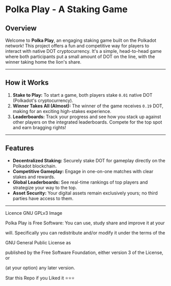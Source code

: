 # Polka Play - A Staking Game

## Overview

Welcome to **Polka Play**, an engaging staking game built on the Polkadot network! This project offers a fun and competitive way for players to interact with native DOT cryptocurrency. It's a simple, head-to-head game where both participants put a small amount of DOT on the line, with the winner taking home the lion's share.

---

## How it Works

1.  **Stake to Play:** To start a game, both players stake `0.01` native DOT (Polkadot's cryptocurrency).
2.  **Winner Takes All (Almost):** The winner of the game receives `0.19` DOT, making for an exciting high-stakes experience.
3.  **Leaderboards:** Track your progress and see how you stack up against other players on the integrated leaderboards. Compete for the top spot and earn bragging rights!

---

## Features

* **Decentralized Staking:** Securely stake DOT for gameplay directly on the Polkadot blockchain.
* **Competitive Gameplay:** Engage in one-on-one matches with clear stakes and rewards.
* **Global Leaderboards:** See real-time rankings of top players and strategize your way to the top.
* **Asset Security:** Your digital assets remain exclusively yours; no third parties have access to them.

---

Licence
GNU GPLv3 Image

Polka Play is Free Software: You can use, study share and improve it at your

will. Specifically you can redistribute and/or modify it under the terms of the

GNU General Public License as

published by the Free Software Foundation, either version 3 of the License, or

(at your option) any later version.

Star this Repo if you Liked it ⭐⭐⭐
